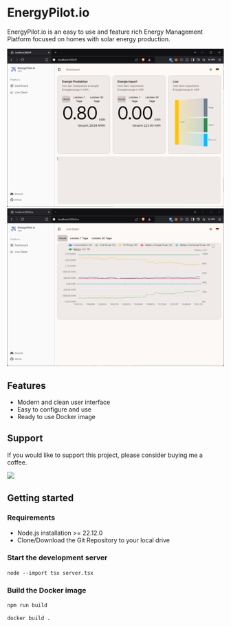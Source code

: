 # EnergyPilot.io

EnergyPilot.io is an easy to use and feature rich Energy Management Platform focused on homes with solar energy production.

![Screenshot](docs/screenshots/dashboard.png)
![Screenshot](docs/screenshots/live-data.png)

## Features

-   Modern and clean user interface
-   Easy to configure and use
-   Ready to use Docker image

## Support

If you would like to support this project, please consider buying me a coffee.

<a href="https://www.buymeacoffee.com/nekronomekron" target="_blank"><img src="https://img.buymeacoffee.com/button-api/?text=Buy me a coffee&emoji=&slug=nekronomekron&button_colour=FFDD00&font_colour=000000&font_family=Bree&outline_colour=000000&coffee_colour=ffffff" /></a>

## Getting started

### Requirements

-   Node.js installation >= 22.12.0
-   Clone/Download the Git Repository to your local drive

### Start the development server

```
node --import tsx server.tsx
```

### Build the Docker image

```
npm run build
```

```
docker build .
```

<!--
**energypilot-io/energypilot-io** is a ✨ _special_ ✨ repository because its `README.md` (this file) appears on your GitHub profile.

Here are some ideas to get you started:

- 🔭 I’m currently working on ...
- 🌱 I’m currently learning ...
- 👯 I’m looking to collaborate on ...
- 🤔 I’m looking for help with ...
- 💬 Ask me about ...
- 📫 How to reach me: ...
- 😄 Pronouns: ...
- ⚡ Fun fact: ...
-->
